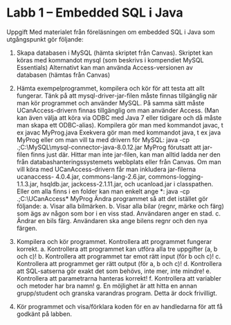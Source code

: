 # Labb 1 – Embedded SQL i Java
Uppgift
Med materialet från föreläsningen om embedded SQL i Java som utgångspunkt gör följande:

1. Skapa databasen i MySQL (hämta skriptet från Canvas).
Skriptet kan köras med kommandot mysql (som beskrivs i kompendiet MySQL Essentials)
Alternativt kan man använda Access-versionen av databasen (hämtas från Canvas)

2. Hämta exempelprogrammet, kompilera och kör för att testa att allt fungerar. Tänk på att mysql-driver-jar-filen måste finnas tillgänglig när man kör programmet och använder MySQL. På samma sätt måste UCanAccess-drivern finnas tillgänglig om man använder Access. (Man kan även välja att köra via ODBC med Java 7 eller tidigare och då måste man skapa ett ODBC-alias).
Kompilera gör man med kommandot javac, t ex javac MyProg.java
Exekvera gör man med kommandot java, t ex java MyProg
eller om man vill ta med drivern för MySQL:
java -cp .;C:\MySQL\mysql-connector-java-8.0.12.jar MyProg
förutsatt att jar-filen finns just där. Hittar man inte jar-filen, kan man alltid ladda ner den från databashanteringssystemets webbplats eller från Canvas.
Om man vill köra med UCanAccess-drivern får man inkludera jar-filerna ucanaccess- 4.0.4.jar, commons-lang-2.6.jar, commons-logging-1.1.3.jar, hsqldb.jar, jackcess-2.1.11.jar, och ucanload.jar i classpathen. Eller om alla finns i en folder kan man enkelt ange *:
java -cp .;C:\UCanAccess\* MyProg
Ändra programmet så att det istället gör följande:
a. Visar alla bilmärken.
b. Visar alla bilar (regnr, märke och färg) som ägs av någon som bor i en viss stad.
Användaren anger en stad.
c. Ändrar en bils färg. Användaren ska ange bilens regnr och den nya färgen.

3. Kompilera och kör programmet. Kontrollera att programmet fungerar korrekt.
a. Kontrollera att programmet kan utföra alla tre uppgifter (a, b och c)!
b. Kontrollera att programmet tar emot rätt input (för b och c)!
c. Kontrollera att programmet ger rätt output (för a, b och c)!
d. Kontrollera att SQL-satserna gör exakt det som behövs, inte mer, inte mindre!
e. Kontrollera att parametrarna hanteras korrekt!
f. Kontrollera att variabler och metoder har bra namn!
g. En möjlighet är att hitta en annan grupp/student och granska varandras
program. Detta är dock frivilligt.

4. Kör programmet och visa/förklara koden för en av handledarna för att få godkänt på
labben.
